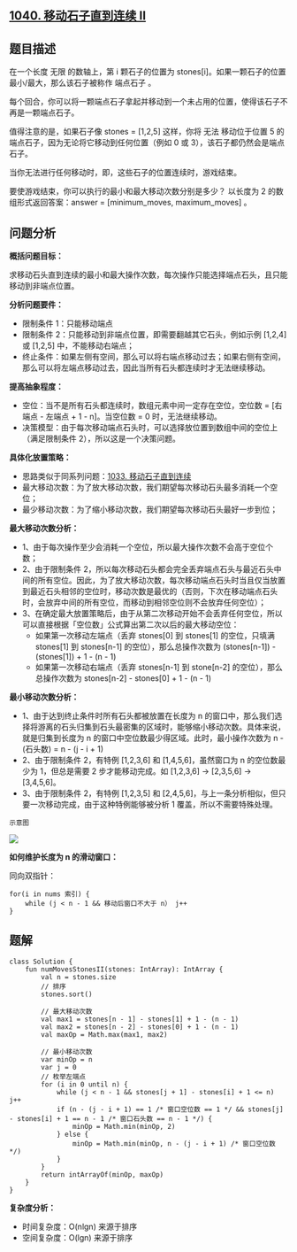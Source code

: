 ## [1040. 移动石子直到连续 II](https://leetcode.cn/problems/moving-stones-until-consecutive-ii/)

## 题目描述

在一个长度 无限 的数轴上，第 i 颗石子的位置为 stones[i]。如果一颗石子的位置最小/最大，那么该石子被称作 端点石子 。

每个回合，你可以将一颗端点石子拿起并移动到一个未占用的位置，使得该石子不再是一颗端点石子。

值得注意的是，如果石子像 stones = [1,2,5] 这样，你将 无法 移动位于位置 5 的端点石子，因为无论将它移动到任何位置（例如 0 或 3），该石子都仍然会是端点石子。

当你无法进行任何移动时，即，这些石子的位置连续时，游戏结束。

要使游戏结束，你可以执行的最小和最大移动次数分别是多少？ 以长度为 2 的数组形式返回答案：answer = [minimum_moves, maximum_moves] 。

## 问题分析

**概括问题目标：**

求移动石头直到连续的最小和最大操作次数，每次操作只能选择端点石头，且只能移动到非端点位置。

**分析问题要件：**

- 限制条件 1：只能移动端点
- 限制条件 2：只能移动到非端点位置，即需要翻越其它石头，例如示例 [1,2,4] 或 [1,2,5] 中，不能移动右端点；
- 终止条件：如果左侧有空间，那么可以将右端点移动过去；如果右侧有空间，那么可以将左端点移动过去，因此当所有石头都连续时才无法继续移动。

**提高抽象程度：**

- 空位：当不是所有石头都连续时，数组元素中间一定存在空位，空位数 = [右端点 - 左端点 + 1 - n]。当空位数 = 0 时，无法继续移动。
- 决策模型：由于每次移动端点石头时，可以选择放位置到数组中间的空位上（满足限制条件 2），所以这是一个决策问题。

**具体化放置策略：**

- 思路类似于同系列问题：[1033. 移动石子直到连续](https://leetcode.cn/problems/moving-stones-until-consecutive/description/)
- 最大移动次数：为了放大移动次数，我们期望每次移动石头最多消耗一个空位；
- 最少移动次数：为了缩小移动次数，我们期望每次移动石头最好一步到位；

**最大移动次数分析：**

- 1、由于每次操作至少会消耗一个空位，所以最大操作次数不会高于空位个数；
- 2、由于限制条件 2，所以每次移动石头都会完全丢弃端点石头与最近石头中间的所有空位。因此，为了放大移动次数，每次移动端点石头时当且仅当放置到最近石头相邻的空位时，移动次数是最优的（否则，下次在移动端点石头时，会放弃中间的所有空位，而移动到相邻空位则不会放弃任何空位）；
- 3、在确定最大放置策略后，由于从第二次移动开始不会丢弃任何空位，所以可以直接根据「空位数」公式算出第二次以后的最大移动空位：
  - 如果第一次移动左端点（丢弃 stones[0] 到 stones[1] 的空位，只填满 stones[1] 到 stones[n-1] 的空位），那么总操作次数为 (stones[n-1]) - (stones[1]) + 1 - (n - 1)
  - 如果第一次移动右端点（丢弃 stones[n-1] 到 stone[n-2] 的空位），那么总操作次数为 stones[n-2] - stones[0] + 1 - (n - 1)

**最小移动次数分析：**

- 1、由于达到终止条件时所有石头都被放置在长度为 n 的窗口中，那么我们选择将游离的石头归集到石头最密集的区域时，能够缩小移动次数。具体来说，就是归集到长度为 n 的窗口中空位数最少得区域。此时，最小操作次数为 n - (石头数) = n - (j - i + 1) 
- 2、由于限制条件 2，有特例 [1,2,3,6] 和 [1,4,5,6]，虽然窗口为 n 的空位数最少为 1，但总是需要 2 步才能移动完成。如 [1,2,3,6] -> [2,3,5,6] -> [3,4,5,6]。
- 3、由于限制条件 2，有特例 [1,2,3,5] 和 [2,4,5,6]，与上一条分析相似，但只要一次移动完成，由于这种特例能够被分析 1 覆盖，所以不需要特殊处理。

`示意图`

![](https://user-images.githubusercontent.com/25008934/235408665-2ce7145b-c62a-4758-a916-d2be030e988a.png)

**如何维护长度为 n 的滑动窗口：**

同向双指针：

```
for(i in nums 索引) {
    while (j < n - 1 && 移动后窗口不大于 n） j++
}
```

## 题解

```
class Solution {
    fun numMovesStonesII(stones: IntArray): IntArray {
        val n = stones.size
        // 排序
        stones.sort()

        // 最大移动次数
        val max1 = stones[n - 1] - stones[1] + 1 - (n - 1)
        val max2 = stones[n - 2] - stones[0] + 1 - (n - 1)
        val maxOp = Math.max(max1, max2)

        // 最小移动次数
        var minOp = n
        var j = 0
        // 枚举左端点
        for (i in 0 until n) {
            while (j < n - 1 && stones[j + 1] - stones[i] + 1 <= n) j++
            if (n - (j - i + 1) == 1 /* 窗口空位数 == 1 */ && stones[j] - stones[i] + 1 == n - 1 /* 窗口石头数 == n - 1 */) {
                minOp = Math.min(minOp, 2)
            } else {
                minOp = Math.min(minOp, n - (j - i + 1) /* 窗口空位数 */)
            }
        }
        return intArrayOf(minOp, maxOp)
    }
}
```

**复杂度分析：**
- 时间复杂度：O(nlgn) 来源于排序
- 空间复杂度：O(lgn) 来源于排序
